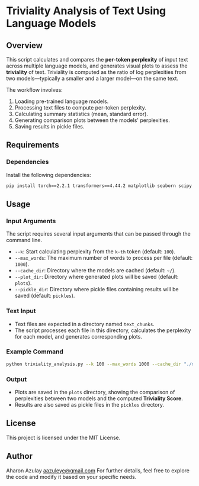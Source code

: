 # Triviality Analysis of Text Using Language Models

## Overview

This script calculates and compares the **per-token perplexity** of input text across multiple language models, and generates visual plots to assess the **triviality** of text. Triviality is computed as the ratio of log perplexities from two models—typically a smaller and a larger model—on the same text.

The workflow involves:
1. Loading pre-trained language models.
2. Processing text files to compute per-token perplexity.
3. Calculating summary statistics (mean, standard error).
4. Generating comparison plots between the models' perplexities.
5. Saving results in pickle files.

## Requirements

### Dependencies
Install the following dependencies:
```bash
pip install torch==2.2.1 transformers==4.44.2 matplotlib seaborn scipy numpy argparse
```

## Usage

### Input Arguments
The script requires several input arguments that can be passed through the command line.

- `--k`: Start calculating perplexity from the `k-th` token (default: `100`).
- `--max_words`: The maximum number of words to process per file (default: `1000`).
- `--cache_dir`: Directory where the models are cached (default: `~/`).
- `--plot_dir`: Directory where generated plots will be saved (default: `plots`).
- `--pickle_dir`: Directory where pickle files containing results will be saved (default: `pickles`).

### Text Input
- Text files are expected in a directory named `text_chunks`.
- The script processes each file in this directory, calculates the perplexity for each model, and generates corresponding plots.

### Example Command
```bash
python triviality_analysis.py --k 100 --max_words 1000 --cache_dir "./model_cache" --plot_dir "./plots" --pickle_dir "./pickles"
```

### Output
- Plots are saved in the `plots` directory, showing the comparison of perplexities between two models and the computed **Triviality Score**.
- Results are also saved as pickle files in the `pickles` directory.

## License
This project is licensed under the MIT License.

## Author
Aharon Azulay
aazuleye@gmail.com
For further details, feel free to explore the code and modify it based on your specific needs.